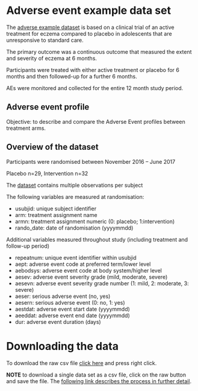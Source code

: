 # Adverse event example data set

The [adverse example dataset](https://github.com/VIS-SIG/Wonderful-Wednesdays/blob/master/data/2020/2020-08-12/2020-08-12_ae_example_dataset.csv) is based on a clinical trial of an active treatment for eczema compared to placebo in adolescents that are unresponsive to standard care.

The primary outcome was a continuous outcome that measured the extent and severity of eczema at 6 months.

Participants were treated with either active treatment or placebo for 6 months and then followed-up for a further 6 months.

AEs were monitored and collected for the entire 12 month study period.

## Adverse event profile

Objective: to describe and compare the Adverse Event profiles between treatment arms.

## Overview of the dataset

Participants were randomised between November 2016 – June 2017

Placebo n=29, Intervention n=32

The [dataset](https://github.com/VIS-SIG/Wonderful-Wednesdays/blob/master/data/2020/2020-08-12/2020-08-12_ae_example_dataset.csv) contains multiple observations per subject

The following variables are measured at randomisation:

* usubjid: unique subject identifier
* arm: treatment assignment name
* armn: treatment assignment numeric (0: placebo; 1:intervention)
* rando_date: date of randomisation (yyyymmdd)

Additional variables measured throughout study (including treatment and follow-up period)

* repeatnum: unique event identifier within usubjid
* aept: adverse event code at preferred term/lower level
* aebodsys: adverse event code at body system/higher level
* aesev: adverse event severity grade (mild, moderate, severe)
* aesevn: adverse event severity grade number (1: mild, 2: moderate, 3: severe)
* aeser: serious adverse event (no, yes)
* aesern: serious adverse event (0: no, 1: yes)
* aestdat: adverse event start date (yyyymmdd) 
* aeeddat: adverse event end date (yyyymmdd)
* dur: adverse event duration (days)


# Downloading the data 

To download the raw csv file [click here](https://raw.githubusercontent.com/VIS-SIG/Wonderful-Wednesdays/master/data/2020/2020-08-12/2020-08-12_ae_example_dataset.csv) and press right click. 

**NOTE** to download a single data set as a csv file, click on the raw button and save the file. The [following link describes the process in further detail](https://stackoverflow.com/questions/4604663/download-single-files-from-github).

